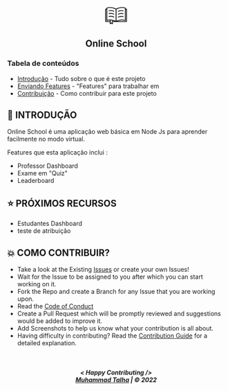 <p align="center">
    <img style="background-color: black" src="https://raw.githubusercontent.com/nightsailor/online-school/master/client/src/logo.png" width="10%">
</p>

<h2 align="center"> 
    Online School
</h2>


### Tabela de conteúdos

- [Introdução](#introduction) - Tudo sobre o que é este projeto
- [Enviando Features](#upcoming-features) - "Features" para trabalhar em
- [Contribuição](https://github.com/nightsailor/online-school/blob/master/CONTRIBUTING.md) - Como contribuir para este projeto


## <a name="INTRODUÇÃO">📌 INTRODUÇÃO</a>

Online School é uma aplicação web básica em  Node Js para aprender facilmente no modo virtual.

Features que esta aplicação inclui :
- Professor Dashboard
- Exame em "Quiz"
- Leaderboard


## <a name='PRÓXIMOS RECURSOS'>⭐ PRÓXIMOS RECURSOS</a>

* Estudantes Dashboard
* teste de atribuição


## <a name='COMO CONTRIBUIR'>💥 COMO CONTRIBUIR?</a>

- Take a look at the Existing [Issues](https://github.com/nightsailor/online-school/issues) or create your own Issues!
- Wait for the Issue to be assigned to you after which you can start working on it.
- Fork the Repo and create a Branch for any Issue that you are working upon.
- Read the [Code of Conduct](https://github.com/nightsailor/online-school/blob/master/CODE_OF_CONDUCT.md)
- Create a Pull Request which will be promptly reviewed and suggestions would be added to improve it.
- Add Screenshots to help us know what your contribution is all about.
- Having difficulty in contributing? Read the [Contribution Guide](https://github.com/nightsailor/online-school/blob/master/CONTRIBUTING.md) for a detailed explanation.


<br>
<h5 align="center">
< Happy Contributing />
<br>
<a href="https://github.com/nightsailor">Muhammad Talha</a> | © 2022
</h5>